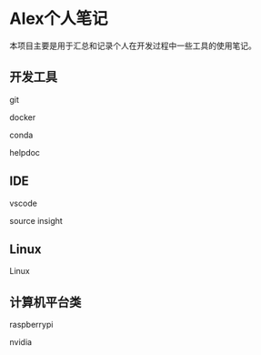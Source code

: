 # Alex个人笔记

本项目主要是用于汇总和记录个人在开发过程中一些工具的使用笔记。

## 开发工具

git

docker

conda

helpdoc

## IDE

vscode

source insight

## Linux

Linux

## 计算机平台类

raspberrypi

nvidia



